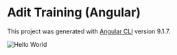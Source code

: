 # Adit Training (Angular)

This project was generated with [Angular CLI](https://github.com/angular/angular-cli) version 9.1.7.


![Hello World](https://image.prntscr.com/image/IyDGaLhZRvGUIjwRCq7BNA.png)
